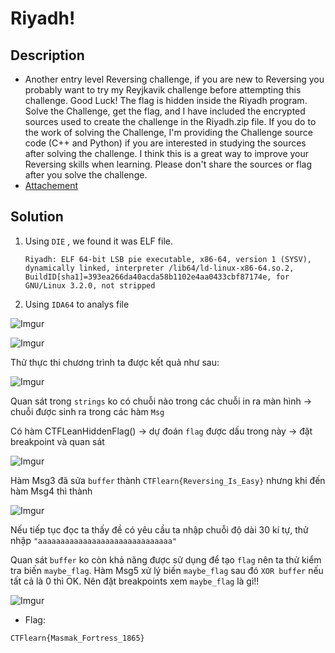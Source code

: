 # Riyadh!

## Description

* Another entry level Reversing challenge, if you are new to Reversing you probably want to try my Reyjkavik challenge before attempting this challenge. Good Luck! The flag is hidden inside the Riyadh program. Solve the Challenge, get the flag, and I have included the encrypted sources used to create the challenge in the Riyadh.zip file. If you do to the work of solving the Challenge, I'm providing the Challenge source code (C++ and Python) if you are interested in studying the sources after solving the challenge. I think this is a great way to improve your Reversing skills when learning. Please don't share the sources or flag after you solve the challenge.
* [Attachement](https://ctflearn.com/challenge/download/991)

## Solution

1. Using `DIE` , we found it was ELF file. 

       Riyadh: ELF 64-bit LSB pie executable, x86-64, version 1 (SYSV), dynamically linked, interpreter /lib64/ld-linux-x86-64.so.2, BuildID[sha1]=393ea266da40acda58b1102e4aa0433cbf87174e, for GNU/Linux 3.2.0, not stripped


2. Using  `IDA64` to analys file



![Imgur](https://i.imgur.com/Q0GYEIr.png)

![Imgur](https://i.imgur.com/QeRdT0N.png)

Thử thực thi chương trình ta được kết quả như sau:

![Imgur](https://i.imgur.com/kLzcsXO.png)

Quan sát trong `strings` ko có chuỗi nào trong các chuỗi in ra màn hình -> chuỗi được sinh ra trong các hàm `Msg`

Có hàm CTFLeanHiddenFlag() -> dự đoán `flag` được dấu trong này -> đặt breakpoint và quan sát

![Imgur](https://i.imgur.com/LjnR01i.png)

Hàm Msg3 đã sửa `buffer` thành `CTFlearn{Reversing_Is_Easy}` nhưng khi đến hàm Msg4 thì thành 

![Imgur](https://i.imgur.com/o3OtB39.png)


Nếu tiếp tục đọc ta thấy đề có yêu cầu ta nhập chuỗi độ dài 30 kí tự, thử nhập ` "aaaaaaaaaaaaaaaaaaaaaaaaaaaaaa" ` 

Quan sát `buffer` ko còn khả năng được sử dụng để tạo `flag` nên ta thử kiểm tra biến `maybe_flag`. Hàm Msg5 xử lý biến `maybe_flag` sau đó `XOR buffer` nếu tất cả là 0 thì OK. Nên đặt breakpoints xem `maybe_flag` là gì!!

![Imgur](https://i.imgur.com/xxNmNnv.png)


* Flag:

```
CTFlearn{Masmak_Fortress_1865}
```